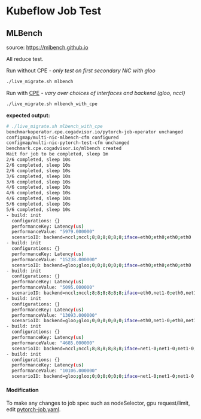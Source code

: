 # Kubeflow Job Test

## MLBench
source: https://mlbench.github.io

All reduce test.

Run without CPE *- only test on first secondary NIC with gloo*

```bash
./live_migrate.sh mlbench
```

Run with [CPE](https://github.com/IBM/cpe-operator) *- vary over choices of interfaces and backend (gloo, nccl)*

```bash
./live_migrate.sh mlbench_with_cpe
```

**expected output:**
```bash
# ./live_migrate.sh mlbench_with_cpe
benchmarkoperator.cpe.cogadvisor.io/pytorch-job-operator unchanged
configmap/multi-nic-mlbench-cfm configured
configmap/multi-nic-pytorch-test-cfm unchanged
benchmark.cpe.cogadvisor.io/mlbench created
Wait for job to be completed, sleep 1m
2/6 completed, sleep 10s
2/6 completed, sleep 10s
2/6 completed, sleep 10s
3/6 completed, sleep 10s
3/6 completed, sleep 10s
4/6 completed, sleep 10s
4/6 completed, sleep 10s
4/6 completed, sleep 10s
5/6 completed, sleep 10s
5/6 completed, sleep 10s
- build: init
  configurations: {}
  performanceKey: Latency(us)
  performanceValue: "5979.000000"
  scenarioID: backend=nccl;nccl;8;8;8;8;8;8;iface=eth0;eth0;eth0;eth0
- build: init
  configurations: {}
  performanceKey: Latency(us)
  performanceValue: "15238.000000"
  scenarioID: backend=gloo;gloo;0;0;0;0;0;0;iface=eth0;eth0;eth0;eth0
- build: init
  configurations: {}
  performanceKey: Latency(us)
  performanceValue: "5095.000000"
  scenarioID: backend=nccl;nccl;8;8;8;8;8;8;iface=eth0,net1-0;eth0,net1-0;eth0,net1-0;eth0,net1-0
- build: init
  configurations: {}
  performanceKey: Latency(us)
  performanceValue: "13093.000000"
  scenarioID: backend=gloo;gloo;0;0;0;0;0;0;iface=eth0,net1-0;eth0,net1-0;eth0,net1-0;eth0,net1-0
- build: init
  configurations: {}
  performanceKey: Latency(us)
  performanceValue: "4685.000000"
  scenarioID: backend=nccl;nccl;8;8;8;8;8;8;iface=net1-0;net1-0;net1-0;net1-0
- build: init
  configurations: {}
  performanceKey: Latency(us)
  performanceValue: "10106.000000"
  scenarioID: backend=gloo;gloo;0;0;0;0;0;0;iface=net1-0;net1-0;net1-0;net1-0
```

#### Modification
To make any changes to job spec such as nodeSelector, gpu request/limit, edit [pytorch-job.yaml](./mlbench/pytorch-job.yaml).